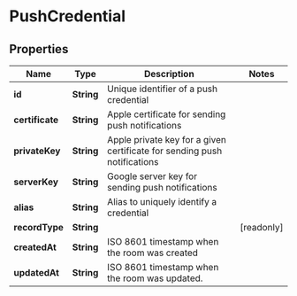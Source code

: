 

# PushCredential


## Properties

Name | Type | Description | Notes
------------ | ------------- | ------------- | -------------
**id** | **String** | Unique identifier of a push credential | 
**certificate** | **String** | Apple certificate for sending push notifications | 
**privateKey** | **String** | Apple private key for a given certificate for sending push notifications | 
**serverKey** | **String** | Google server key for sending push notifications | 
**alias** | **String** | Alias to uniquely identify a credential | 
**recordType** | **String** |  |  [readonly]
**createdAt** | **String** | ISO 8601 timestamp when the room was created | 
**updatedAt** | **String** | ISO 8601 timestamp when the room was updated. | 



